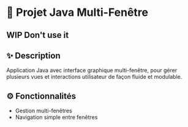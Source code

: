# 🚀 Projet Java Multi-Fenêtre

## WIP Don't use it

## ✨ Description  
Application Java avec interface graphique multi-fenêtre, pour gérer plusieurs vues et interactions utilisateur de façon fluide et modulable.

## ⚙️ Fonctionnalités  
- Gestion multi-fenêtres
- Navigation simple entre fenêtres
